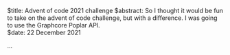 $title: Advent of code 2021 challenge
$abstract: So I thought it would be fun to take on the advent of code challenge, but with a difference. I was going to use the Graphcore Poplar API.  
$date: 22 December 2021

...